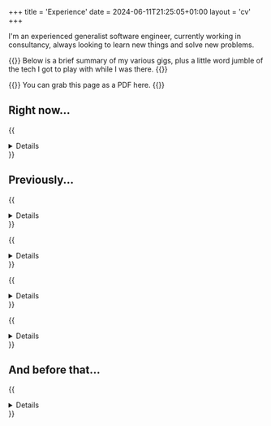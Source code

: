 +++
title = 'Experience'
date = 2024-06-11T21:25:05+01:00
layout = 'cv'
+++

I'm an experienced generalist software engineer, currently working in consultancy, always looking to learn new things and solve new problems.

{{<note>}}
Below is a brief summary of my various gigs, plus a little word jumble of the tech I got to play with while I was there.
{{</note>}}

{{<pdf>}}
You can grab this page as a PDF here.
{{</pdf>}}

## Right now...

{{<details title="`2021 - Now` **Consultant @ Accenture NGE / Infinity Works**" subtitle="Working across various client accounts in a development role, slotting into an existing team and finding the best way to help out (usually by asking awkward questions and fixing broken things)">}}

I moved into consultancy so I could rotate between client projects - being exposed to different domains and tech stacks - without needing to job hunt.
This was something I never found in "product shops".

Since starting as a consultant I've worked on:

**An event-driven system on Lambda**

Building a resilient, event-driven system from the ground up to replace an existing system built on BPM.
Components of the system are implemented as Java Lambdas (client's choice) using Spring Cloud Functions, deployed using CDK.

`java, aws, kafka, lambda, sqs, dynamodb, cdk, maven, git, jenkins, spring cloud functions, cucumber bdd`

**A distributed-monolith BPM application on kubernetes**

Working in the dev team, but spending a large chunk of my time stabilising the team's kubernetes dev environments to unblock other team members - based on no pre-existing experience with kubernetes.

Also working in the "stabilisation" project to reduce incidents caused by our service (investigating production incidents and implementing code fixes) - our work here reduced incidents by >75%.

`java, kubernetes, jenkins, maven, git, activiti bpm, cucmber bdd`

**An API layer for analyst authoring system**

Building backend API services for data retrieval and aggregation to support the client’s report authoring system for analysts.
Most of te services were in Java, but with a couple of them in C# to make integration with the off-the-shelf CMS easier.
Deploying to on-prem servers via Ansible playbooks and to ECS via CDK - I implemented a tagging and branching strategy to give the team a sane way to deploy code.

`java, aws, ecs, cdk, c#, git, umbraco, odata`

**A GraphQL API layer for data platform**

Building platform and developer tools to allow data-owning teams to expose their datasets to analyst-teams via a federated GraphQL API.
The platform and tooling were developed in typescript and deployed across ECS and Lambda using terraform.
I improved our pipelines and test suites to increase stability and free up dev cycles.

`typescript, graphql, apollo, aws, terraform, git, jenkins, odata, c#`

**A kotlin microservice backend for a mobile app**

Building Spring Boot microservices in kotlin to consume vehcle telemetry data from kafka and serve the processed data to a mobile app.
Learned kotlin for the role and quickly started contributing to the team. Onboarded our services onto the client's audit tooling to unblock our route to production.

`kotlin, psql, mongodb, kafka, pcf, gradle, git, spring boot, cucumber bdd`


{{</details>}}

## Previously...

{{<details title="`2020 - 2021` **Software Engineer @ FanDuel**" subtitle="Java dev on services in Responsible Gaming and Regulatory Reporting" >}}

- Took over as sole dev for the regulatory reporting project (a Java service running mysql stored procedures), delivering new functionality and performance improvements to problematic reporting jobs (reduced run time by ~90%).
- Quickly became an SME, used my knowledge to support the service in production and work with regulators to understand their issues.
- Onboarded contractors to the team and handed over the reporting project to them.
- Also worked on Responsible Gaming features to keep our services compliant with state regulations and provide customers with safety features.

`java, python, mysql, aws, terraform, gradle, git, jenkins, jira, guice, hibernate`

{{</details>}}

{{<details title="`2018 - 2020` **Software Engineer @ Pinsent Masons**" subtitle="Java/C# dev working in the SmartDelivery team delivering webapps for fee-earners and clients" >}}

- Worked as a dev across the SmartDelivery team's main apps - a C# webapp and a legacy Java forms engine.
- Spent a lot of time understanding the Java app and documenting it's features to make it easier to use.
- Introduced gitflow to allow a more sane release process.
- Spent a few days rewriting the main screens of the C# app to reduce page load times that were frustrating users.

`java, c#, javascript, xml, xslt, mssql, mongodb, maven, gradle, git, spring, liferay`

{{</details>}}

{{<details title="`Jul 2017 - Dec 2017` **Analyst @ Accenture**" subtitle="A brief stint in the Live Support team, supporting HMRC applications written in C/C++ and Java" >}}

- Investigating live issues in HMRC National Insurance systems, debugging code, and implementing fixes.
- Got up to speed in a short space of time, including learning internal project-specific tooling and teaching myself some perl.

`c/c++, perl, bash, sybase, oracle, git, gerrit, vim`

{{</details>}}

{{<details title="`2014 - 2017` **Software Engineer @ BT**" subtitle="Java developer working in the Energy team, developing internal applications to monitor and manage the company's energy usage" >}}

- Worked on the PEMS application which was allowed BT to participate in Triad and STOR schemes from the National Grid.
- Developed a data-driven query framework which allowed the us to deliver reports to the stakeholders quickly and without the need to release code.

`java, bash, javascript, oracle, plsql, maven, svn, jenkins, vaadin`

{{</details>}}

## And before that...

{{<details title="`2010 - 2014` **Computer Science with Industrial Placement @ Newcastle University**" subtitle="Graduated with 1st Class BSc (Hons)" >}}

My undergraduate degree was mostly theory with a few modules which were more focussed on practical elements, but not a huge amount of things which would be drectly transferable to professional software engineering.

The course did give me a foundational understanding of programming (including giving me my first taste of Java :coffee:) and touched briefly on a lot of other topics (networking, database technologies, cryptography, graphics, etc.) - giving me just enough knowledge in each space to be dangerous.

`java, javascript, php, c++, mysql, android`

**Placement @ BT**

I spent the placement year of my degree (Sep 2012 - Aug 2013) at BT as a Technical Undergrad working on the fledgling Energy Team - this involved a lot of PoC work, and to be honest we were probably given a lot more freedom to try things than I'd expect for a team of juniors in an enterprise. I learned a lot and managed to take some of the development practices back with me for my dissertation project.

`java, bash, javascript, oracle, maven, svn`

{{</details>}}
